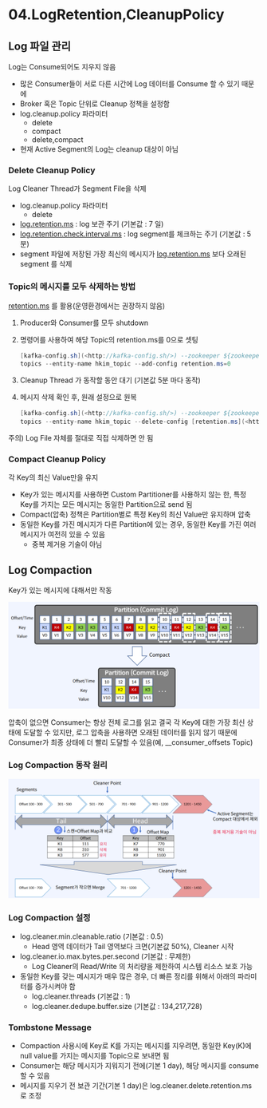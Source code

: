 # 04.LogRetention,CleanupPolicy

## Log 파일 관리

Log는 Consume되어도 지우지 않음

* 많은 Consumer들이 서로 다른 시간에 Log 데이터를 Consume 할 수 있기 때문에
* Broker 혹은 Topic 단위로 Cleanup 정책을 설정함
* log.cleanup.policy 파라미터
  * delete
  * compact
  * delete,compact
* 현재 Active Segment의 Log는 cleanup 대상이 아님

### Delete Cleanup Policy

Log Cleaner Thread가 Segment File을 삭제

* log.cleanup.policy 파라미터
  * delete
* [log.retention.ms](http://log.retention.ms) : log 보관 주기 (기본값 : 7 일)
* [log.retention.check.interval.ms](http://log.retention.check.interval.ms) : log segment를 체크하는 주기 (기본값 : 5 분)
* segment 파일에 저장된 가장 최신의 메시지가 [log.retention.ms](http://log.retention.ms) 보다 오래된 segment 를 삭제

### Topic의 메시지를 모두 삭제하는 방법

[retention.ms](http://retention.ms) 를 활용(운영환경에서는 권장하지 않음)

1. Producer와 Consumer를 모두 shutdown
2.  명령어를 사용하여 해당 Topic의 retention.ms를 0으로 셋팅

    ```java
    [kafka-config.sh](<http://kafka-config.sh/>) --zookeeper ${zookeeper ip address} --alter --entity-name
    topics --entity-name hkim_topic --add-config retention.ms=0
    ```
3. Cleanup Thread 가 동작할 동안 대기 (기본값 5분 마다 동작)
4.  메시지 삭제 확인 후, 원래 설정으로 원복

    ```java
    [kafka-config.sh](<http://kafka-config.sh/>) --zookeeper ${zookeeper ip address} --alter --entity-name
    topics --entity-name hkim_topic --delete-config [retention.ms](<http://retention.ms/>)
    ```

주의) Log File 자체를 절대로 직접 삭제하면 안 됨

### Compact Cleanup Policy

각 Key의 최신 Value만을 유지

* Key가 있는 메시지를 사용하면 Custom Partitioner를 사용하지 않는 한, 특정 Key를 가지는 모든 메시지는 동일한 Partition으로 send 됨
* Compact(압축) 정책은 Partition별로 특정 Key의 최신 Value만 유지하며 압축
* 동일한 Key를 가진 메시지가 다른 Partition에 있는 경우, 동일한 Key를 가진 여러 메시지가 여전히 있을 수 있음
  * 중복 제거용 기술이 아님

## Log Compaction

Key가 있는 메시지에 대해서만 작동

![](<../../../.gitbook/assets/image (37).png>)

압축이 없으면 Consumer는 항상 전체 로그를 읽고 결국 각 Key에 대한 가장 최신 상태에 도달할 수 있지만, 로그 압축을 사용하면 오래된 데이터를 읽지 않기 때문에 Consumer가 최종 상태에 더 빨리 도달할 수 있음(예, \_\_consumer\_offsets Topic)

### Log Compaction 동작 원리

![](<../../../.gitbook/assets/image (38).png>)

### Log Compaction 설정

* log.cleaner.min.cleanable.ratio (기본값 : 0.5)
  * Head 영역 데이터가 Tail 영역보다 크면(기본값 50%), Cleaner 시작
* log.cleaner.io.max.bytes.per.second (기본값 : 무제한)
  * Log Cleaner의 Read/Write 의 처리량을 제한하여 시스템 리소스 보호 가능
* 동일한 Key를 갖는 메시지가 매우 많은 경우, 더 빠른 정리를 위해서 아래의 파라미터를 증가시켜야 함
  * log.cleaner.threads (기본값 : 1)
  * log.cleaner.dedupe.buffer.size (기본값 : 134,217,728)

### Tombstone Message

* Compaction 사용시에 Key로 K를 가지는 메시지를 지우려면, 동일한 Key(K)에 null value를 가지는 메시지를 Topic으로 보내면 됨
* Consumer는 해당 메시지가 지워지기 전에(기본 1 day), 해당 메시지를 consume할 수 있음
* 메시지를 지우기 전 보관 기간(기본 1 day)은 log.cleaner.delete.retention.ms 로 조정
